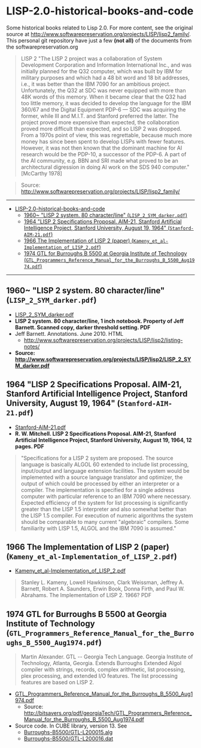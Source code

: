 # LISP-2.0-historical-books-and-code
Some historical books related to Lisp 2.0. For more content, see the original
source at <http://www.softwarepreservation.org/projects/LISP/lisp2_family/>.
This personal git repository have just a few **(not all)** of the documents
from the  softwarepreservation.org

> LISP 2
> "The LISP 2 project was a collaboration of System Development Corporation and Information International Inc., and was initially planned for the Q32 computer, which was built by IBM for military purposes and which had a 48 bit word and 18 bit addresses, i.e., it was better than the IBM 7090 for an ambitious project. Unfortunately, the Q32 at SDC was never equipped with more than 48K words of this memory. When it became clear that the Q32 had too little memory, it was decided to develop the language for the IBM 360/67 and the Digital Equipment PDP-6 — SDC was acquiring the former, while III and M.I.T. and Stanford preferred the latter. The project proved more expensive than expected, the collaboration proved more difficult than expected, and so LISP 2 was dropped. From a 1970s point of view, this was regrettable, because much more money has since been spent to develop LISPs with fewer features. However, it was not then known that the dominant machine for AI research would be the PDP-10, a successor of the PDP-6. A part of the AI community, e.g. BBN and SRI made what proved to be an architectural digression in doing AI work on the SDS 940 computer." [McCarthy 1978]

> Source: http://www.softwarepreservation.org/projects/LISP/lisp2_family/


---
<!-- TOC -->

- [LISP-2.0-historical-books-and-code](#lisp-20-historical-books-and-code)
    - [1960~ "LISP 2 system. 80 character/line" (`LISP_2_SYM_darker.pdf`)](#1960-lisp-2-system-80-characterline-lisp_2_sym_darkerpdf)
    - [1964 "LISP 2 Specifications Proposal. AIM-21, Stanford Artificial Intelligence Project, Stanford University, August 19, 1964" (`Stanford-AIM-21.pdf`)](#1964-lisp-2-specifications-proposal-aim-21-stanford-artificial-intelligence-project-stanford-university-august-19-1964-stanford-aim-21pdf)
    - [1966 The Implementation of LISP 2 (paper) (`Kameny_et_al-Implementation_of_LISP_2.pdf`)](#1966-the-implementation-of-lisp-2-paper-kameny_et_al-implementation_of_lisp_2pdf)
    - [1974 GTL for Burroughs B 5500 at Georgia Institute of Technology (`GTL_Programmers_Reference_Manual_for_the_Burroughs_B_5500_Aug1974.pdf`)](#1974-gtl-for-burroughs-b-5500-at-georgia-institute-of-technology-gtl_programmers_reference_manual_for_the_burroughs_b_5500_aug1974pdf)

<!-- /TOC -->
---

## 1960~ "LISP 2 system. 80 character/line" (`LISP_2_SYM_darker.pdf`)

- [LISP_2_SYM_darker.pdf](LISP_2_SYM_darker.pdf)
- **LISP 2 system. 80 character/line, 1 inch notebook. Property of Jeff Barnett. Scanned copy, darker threshold setting. PDF**
- Jeff Barnett. Annotations. June 2010. HTML
  - http://www.softwarepreservation.org/projects/LISP/lisp2/listing-notes/
- **Source: <http://www.softwarepreservation.org/projects/LISP/lisp2/LISP_2_SYM_darker.pdf>**

## 1964 "LISP 2 Specifications Proposal. AIM-21, Stanford Artificial Intelligence Project, Stanford University, August 19, 1964" (`Stanford-AIM-21.pdf`)

- [Stanford-AIM-21.pdf](Stanford-AIM-21.pdf)
- **R. W. Mitchell. LISP 2 Specifications Proposal. AIM-21, Stanford Artificial Intelligence Project, Stanford University, August 19, 1964, 12 pages. PDF**

> "Specifications for a LISP 2 system are proposed. The source language is basically ALGOL 60 extended to include list processing, input/output and language extension facilities. The system would be implemented with a source language translator and optimizer, the output of which could be processed by either an interpreter or a compiler. The implementation is specified for a single address computer with particular reference to an IBM 7090 where necessary. Expected efficiency of the system for list processing is significantly greater than the LISP 1.5 interpreter and also somewhat better than the LISP 1.5 compiler. For execution of numeric algorithms the system should be comparable to many current "algebraic" compilers. Some familiarity with LISP 1.5, ALGOL and the IBM 7090 is assumed."


## 1966 The Implementation of LISP 2 (paper) (`Kameny_et_al-Implementation_of_LISP_2.pdf`)
- [Kameny_et_al-Implementation_of_LISP_2.pdf](Kameny_et_al-Implementation_of_LISP_2.pdf)
> Stanley L. Kameny, Lowell Hawkinson, Clark Weissman, Jeffrey A. Barnett,
  Robert A. Saunders, Erwin Book, Donna Firth, and Paul W. Abrahams.
  The Implementation of LISP 2. 1966? PDF


## 1974 GTL for Burroughs B 5500 at Georgia Institute of Technology (`GTL_Programmers_Reference_Manual_for_the_Burroughs_B_5500_Aug1974.pdf`)

> Martin Alexander. GTL -- Georgia Tech Language. Georgia Institute of
  Technology, Atlanta, Georgia. Extends Burroughs Extended Algol compiler with
  strings, records, complex arithmetic, list processing, plex processing,
  and extended I/O features. The list processing features are based on LISP 2.

- [GTL_Programmers_Reference_Manual_for_the_Burroughs_B_5500_Aug1974.pdf](GTL_Programmers_Reference_Manual_for_the_Burroughs_B_5500_Aug1974.pdf)
  - Source: <http://bitsavers.org/pdf/georgiaTech/GTL_Programmers_Reference_Manual_for_the_Burroughs_B_5500_Aug1974.pdf>
- Source code. In CUBE library, version 13. See 
  - [Burroughs-B5500/GTL-L200015.alg](Burroughs-B5500/GTL-L200015.alg)
  - [Burroughs-B5500/GTL-L200016.dat](Burroughs-B5500/GTL-L200016.dat)